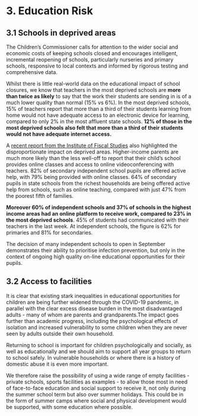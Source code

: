 # 3. Education Risk

## 3.1 Schools in deprived areas

The Children’s Commissioner calls for attention to the wider social and
economic costs of keeping schools closed and encourages intelligent,
incremental reopening of schools, particularly nurseries and primary
schools, responsive to local contexts and informed by rigorous testing
and comprehensive data.

Whilst there is little real-world data on the educational impact of
school closures, we know that teachers in the most deprived schools are
**more than twice as likely** to say that the work their students are
sending in is of a much lower quality than normal (15% vs 6%). In the
most deprived schools, 15% of teachers report that more than a third of
their students learning from home would not have adequate access to an
electronic device for learning, compared to only 2% in the most affluent
state schools. **12% of those in the most deprived schools also felt
that more than a third of their students would not have adequate
internet access.**

A [recent report from the Institute of Fiscal
Studies](https://www.ifs.org.uk/publications/14848 "https://www.ifs.org.uk/publications/14848")
also highlighted the disproportionate impact on deprived areas.
Higher-income parents are much more likely than the less well-off to
report that their child’s school provides online classes and access to
online videoconferencing with teachers. 82% of secondary independent
school pupils are offered active help, with 79% being provided with
online classes. 64% of secondary pupils in state schools from the
richest households are being offered active help from schools, such as
online teaching, compared with just 47% from the poorest fifth of
families.

**Moreover 60% of independent schools and 37% of schools in the highest
income areas had an online platform to receive work, compared to 23% in
the most deprived schools**. 45% of students had communicated with their
teachers in the last week. At independent schools, the figure is 62% for
primaries and 81% for secondaries.

The decision of many independent schools to open in September
demonstrates their ability to prioritise infection prevention, but only
in the context of ongoing high quality on-line educational opportunities
for their pupils.

## 3.2 Access to facilities

It is clear that existing stark inequalities in educational
opportunities for children are being further widened through the
COVID-19 pandemic, in parallel with the clear excess disease burden in
the most disadvantaged adults - many of whom are parents and
grandparents.The impact goes further than academic progress, including
the psychological effects of isolation and increased vulnerability to
some children when they are never seen by adults outside their own
household.

Returning to school is important for children psychologically and
socially, as well as educationally and we should aim to support all year
groups to return to school safely. In vulnerable households or where
there is a history of domestic abuse it is even more important.

We therefore raise the possibility of using a wide range of empty
facilities - private schools, sports facilities as examples - to allow
those most in need of face-to-face education and social support to
receive it, not only during the summer school term but also over summer
holidays. This could be in the form of summer camps where social and
physical development would be supported, with some education where
possible.
